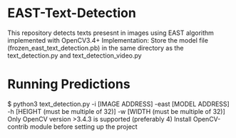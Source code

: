 # EAST-Text-Detection
This repository detects texts presesnt in images using EAST algorithm implemented with OpenCV3.4+
Implementation:
Store the model file (frozen_east_text_detection.pb) in the same directory as the text_detection.py and text_detection_video.py 
# Running Predictions
$ python3 text_detection.py -i [IMAGE ADDRESS] -east [MODEL ADDRESS] -h [HEIGHT (must be multiple of 32)] -w [WIDTH (must be multiple of 32)]
Only OpenCV version >3.4.3 is supported (preferably 4)
Install OpenCV-contrib module before setting up the project
